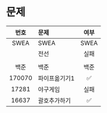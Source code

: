# 문제

| 번호  | 문제      | 여부     |
|:---:|:------- |:------:|
| SWEA | SWEA    | SWEA  |
| | 전선 |실패   |
| |  |   |
| 백준 | 백준   |백준    |
|170070 |파이프옮기기1  |✅   |
|17281 |야구게임     |실패   |
|16637 |괄호추가하기     |✅   |
